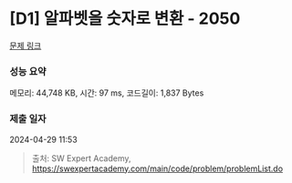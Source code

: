 # [D1] 알파벳을 숫자로 변환 - 2050 

[문제 링크](https://swexpertacademy.com/main/code/problem/problemDetail.do?contestProbId=AV5QLGxKAzQDFAUq) 

### 성능 요약

메모리: 44,748 KB, 시간: 97 ms, 코드길이: 1,837 Bytes

### 제출 일자

2024-04-29 11:53



> 출처: SW Expert Academy, https://swexpertacademy.com/main/code/problem/problemList.do